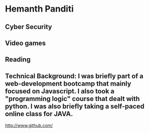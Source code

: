 # Hemanth Panditi
## Cyber Security
## Video games
## Reading
## Technical Background: I was briefly part of a web-development bootcamp that mainly focused on Javascript. I also took a "programming logic" course that dealt with python. I was also briefly taking a self-paced online class for JAVA.

http://www.github.com/
